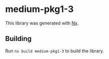 # medium-pkg1-3

This library was generated with [Nx](https://nx.dev).

## Building

Run `nx build medium-pkg1-3` to build the library.
